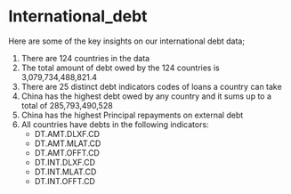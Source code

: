 # International_debt

Here are some of the key insights on our international debt data;

<ol>
  <li>There are 124 countries in the data</li>
  <li>The total amount of debt owed by the 124 countries is 3,079,734,488,821.4</li>
  <li>There are 25 distinct debt indicators codes of loans a country can take</li>
  <li>China has the highest debt owed by any country and it sums up to a total of 285,793,490,528</li>
  <li>China has the highest Principal repayments on external debt</li>
  <li>All countries have debts in the following indicators:
          <ul>
      <li>DT.AMT.DLXF.CD</li>
      <li>DT.AMT.MLAT.CD</li>
      <li>DT.AMT.OFFT.CD</li>
      <li>DT.INT.DLXF.CD</li>
      <li>DT.INT.MLAT.CD</li>
      <li>DT.INT.OFFT.CD</li>
         </ul> 
  </li>
</ol>
